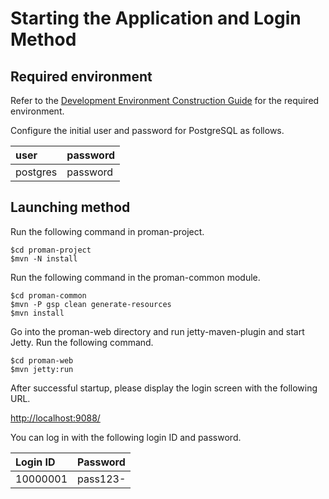 # Starting the Application and Login Method

## Required environment

Refer to the [Development Environment Construction Guide](../../Sample_Project_Development_Guide/PGUT_Phase/Development_environment_construction_guide.md) for the required environment.

Configure the initial user and password for PostgreSQL as follows.

| user     | password|
|:---------|:--------|
| postgres | password|


## Launching method

Run the following command in proman-project.
```
$cd proman-project
$mvn -N install
```

Run the following command in the proman-common module.
```
$cd proman-common
$mvn -P gsp clean generate-resources
$mvn install
```

Go into the proman-web directory and run jetty-maven-plugin and start Jetty. Run the following command.

```
$cd proman-web
$mvn jetty:run
```

After successful startup, please display the login screen with the following URL.

<http://localhost:9088/>

You can log in with the following login ID and password.

| Login ID | Password |
| :--------- | :--------- |
| 10000001   | pass123-   |

